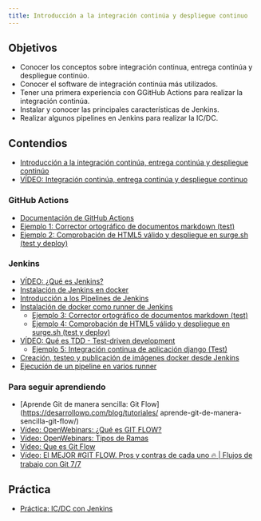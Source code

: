 ```yaml
---
title: Introducción a la integración continúa y despliegue continuo
---
```


## Objetivos

* Conocer los conceptos sobre integración continua, entrega continúa y despliegue continúo.
* Conocer el software de integración continúa más utilizados.
* Tener una primera experiencia con GGitHub Actions para realizar la integración continúa.
* Instalar y conocer las principales características de Jenkins.
* Realizar algunos pipelines en Jenkins para realizar la IC/DC.

## Contendios

* [Introducción a la integración continúa, entrega continúa y despliegue continúo](introduccion.html)
* [VÍDEO: Integración continúa, entrega continúa y despliegue continuo](https://www.youtube.com/watch?v=REMAgB7m1ig)

### GitHub Actions

* [Documentación de GitHub Actions](https://docs.github.com/es/actions)
* [Ejemplo 1: Corrector ortográfico de documentos markdown (test)](ejemplo1.html)
* [Ejemplo 2: Comprobación de HTML5 válido y despliegue en surge.sh (test y deploy)](ejemplo2.html)

### Jenkins

* [VÍDEO: ¿Qué es Jenkins?](https://www.youtube.com/watch?v=RET4vHRMDek)
* [Instalación de Jenkins en docker](instalacion_docker.html)
* [Introducción a los Pipelines de Jenkins](pipelines.html)
* [Instalación de docker como runner de Jenkins](runner_docker.html)
    * [Ejemplo 3: Corrector ortográfico de documentos markdown (test)](ejemplo3.html)
    * [Ejemplo 4: Comprobación de HTML5 válido y despliegue en surge.sh (test y deploy)](ejemplo4.html)
* [VÍDEO: Qué es TDD - Test-driven development](https://www.youtube.com/watch?v=q6z3jFZl8oI)
    * [Ejemplo 5: Integración continua de aplicación django (Test)](ejemplo5.html)
* [Creación, testeo y publicación de imágenes docker desde Jenkins](gendocker.html)
* [Ejecución de un pipeline en varios runner](runner.html)

### Para seguir aprendiendo

* [Aprende Git de manera sencilla: Git Flow](https://desarrollowp.com/blog/tutoriales/
aprende-git-de-manera-sencilla-git-flow/)
* [Vídeo: OpenWebinars: ¿Qué es GIT FLOW?](https://www.youtube.com/watch?v=LUaJ2989qpI)
* [Vídeo: OpenWebinars: Tipos de Ramas](https://www.youtube.com/watch?v=PYSKIjjgU_0)
* [Vídeo: Que es Git Flow](https://www.youtube.com/watch?v=G_iTZtnlf_U)
* [Vídeo: El MEJOR #GIT FLOW. Pros y contras de cada uno 🔥 | Flujos de trabajo con Git 7/7](https://www.youtube.com/watch?v=M_3VeKPFi5U)

## Práctica

* [Práctica: IC/DC con Jenkins](practica.html)

<!--


* [GitOps en Kubernetes](https://prezi.com/p/-mnn3zrb7f2v/gitops-kubernetes-con-fluxcd/)

## Práctica
-->





